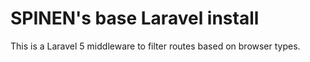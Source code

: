 # SPINEN's base Laravel install

This is a Laravel 5 middleware to filter routes based on browser types.

